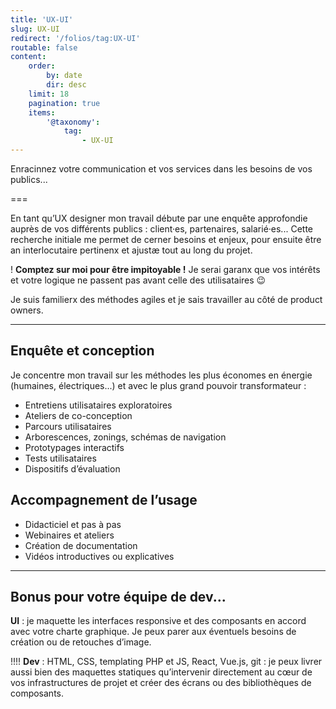 ```yaml
---
title: 'UX-UI'
slug: UX-UI
redirect: '/folios/tag:UX-UI'
routable: false
content:
    order:
        by: date
        dir: desc
    limit: 18
    pagination: true
    items:
        '@taxonomy':
            tag:
                - UX-UI
---
```


Enracinnez votre communication et vos services dans les besoins de vos publics...

===

En tant qu’UX designer mon travail débute par une enquête approfondie auprès de vos différents publics : client·es, partenaires, salarié·es... Cette recherche initiale me permet de cerner besoins et enjeux, pour ensuite être an interlocutaire pertinenx et ajustæ tout au long du projet.

! **Comptez sur moi pour être impitoyable !** Je serai garanx que vos intérêts et votre logique ne passent pas avant celle des utilisataires 😉

Je suis familierx des méthodes agiles et je sais travailler au côté de product owners.

---

## Enquête et conception

Je concentre mon travail sur les méthodes les plus économes en énergie (humaines, électriques...) et avec le plus grand pouvoir transformateur :

- Entretiens utilisataires exploratoires
- Ateliers de co-conception
- Parcours utilisataires
- Arborescences, zonings, schémas de navigation
- Prototypages interactifs
- Tests utilisataires
- Dispositifs d’évaluation

## Accompagnement de l’usage
- Didacticiel et pas à pas
- Webinaires et ateliers
- Création de documentation
- Vidéos introductives ou explicatives

---

## Bonus pour votre équipe de dev...

**UI** : je maquette les interfaces responsive et des composants en accord avec votre charte graphique. Je peux parer aux éventuels besoins de création ou de retouches d’image.

!!!! **Dev** : HTML, CSS, templating PHP et JS, React, Vue.js, git : je peux livrer aussi bien des maquettes statiques qu’intervenir directement au cœur de vos infrastructures de projet et créer des écrans ou des bibliothèques de composants.
